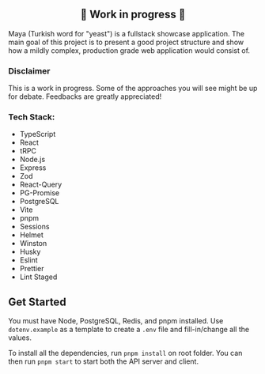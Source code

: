 <h2 align="center">🚧 Work in progress 🚧</h2>


Maya (Turkish word for "yeast") is a fullstack showcase application. The main goal of this project is to present a good project structure and show how a mildly complex, production grade web application would consist of. 

### Disclaimer
This is a work in progress. Some of the approaches you will see might be up for debate. Feedbacks are greatly appreciated!


### Tech Stack:

- TypeScript
- React
- tRPC
- Node.js
- Express
- Zod
- React-Query
- PG-Promise
- PostgreSQL
- Vite
- pnpm
- Sessions
- Helmet
- Winston
- Husky
- Eslint
- Prettier
- Lint Staged

## Get Started

You must have Node, PostgreSQL, Redis, and pnpm installed. Use `dotenv.example` as a template to create a `.env` file and fill-in/change all the values.

To install all the dependencies, run `pnpm install` on root folder. You can then run `pnpm start` to start both the API server and client.
